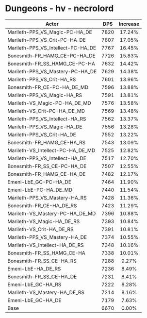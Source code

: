 # Dungeons - hv - necrolord
| Actor | DPS | Increase |
|---|:---:|:---:|
|Marileth-PPS_VS_Magic-PC-HA_DE|7820|17.24%|
|Marileth-PPS_VS_Crit-PC-HA_DE|7807|17.05%|
|Marileth-PPS_VS_Intellect-PC-HA_DE|7767|16.45%|
|Bonesmith-FR_HAMG_CE-PC-HA_DE|7726|15.83%|
|Bonesmith-FR_SS_HAMG_CE-PC-HA|7632|14.42%|
|Marileth-PPS_VS_Mastery-PC-HA_DE|7629|14.38%|
|Marileth-PPS_VS_Crit-HA_RS|7601|13.96%|
|Bonesmith-FR_CE-PC-HA_DE_MD|7596|13.88%|
|Marileth-PPS_VS_Magic-HA_RS|7591|13.81%|
|Marileth-VS_Magic-PC-HA_DE_MD|7576|13.58%|
|Marileth-VS_Crit-PC-HA_DE_MD|7569|13.48%|
|Marileth-PPS_VS_Intellect-HA_RS|7562|13.37%|
|Marileth-PPS_VS_Magic-HA_DE|7556|13.28%|
|Marileth-PPS_VS_Crit-HA_DE|7552|13.22%|
|Bonesmith-FR_HAMG_CE-HA_RS|7543|13.09%|
|Marileth-VS_Intellect-PC-HA_DE_MD|7525|12.82%|
|Marileth-PPS_VS_Intellect-HA_DE|7517|12.70%|
|Bonesmith-FR_SS_CE-PC-HA_DE|7507|12.55%|
|Bonesmith-FR_HAMG_CE-HA_DE|7482|12.17%|
|Emeni-LbE_GC-PC-HA_DE|7464|11.90%|
|Emeni-LbE-PC-HA_DE_MD|7440|11.54%|
|Marileth-PPS_VS_Mastery-HA_RS|7428|11.36%|
|Bonesmith-FR_CE-HA_DE_RS|7423|11.29%|
|Marileth-VS_Mastery-PC-HA_DE_MD|7396|10.88%|
|Marileth-VS_Magic-HA_DE_RS|7393|10.84%|
|Marileth-VS_Crit-HA_DE_RS|7391|10.81%|
|Marileth-PPS_VS_Mastery-HA_DE|7374|10.55%|
|Marileth-VS_Intellect-HA_DE_RS|7348|10.16%|
|Bonesmith-FR_SS_HAMG_CE-HA|7338|10.01%|
|Bonesmith-FR_SS_CE-HA_RS|7288|9.27%|
|Emeni-LbE-HA_DE_RS|7236|8.49%|
|Bonesmith-FR_SS_CE-HA_DE|7231|8.41%|
|Emeni-LbE_GC-HA_RS|7222|8.28%|
|Marileth-VS_Mastery-HA_DE_RS|7214|8.16%|
|Emeni-LbE_GC-HA_DE|7179|7.63%|
|Base|6670|0.00%|
